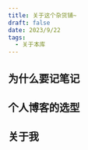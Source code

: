 ```yaml
---
title: 关于这个杂货铺~
draft: false
date: 2023/9/22
tags:
  - 关于本库
---
```


## 为什么要记笔记

## 个人博客的选型

## 关于我

